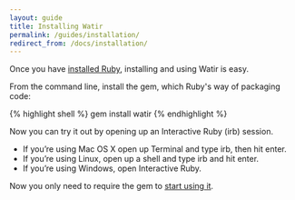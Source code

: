 ```yaml
---
layout: guide
title: Installing Watir
permalink: /guides/installation/
redirect_from: /docs/installation/
---
```


Once you have [installed Ruby](../ruby), installing and using Watir is easy.

From the command line, install the gem, which Ruby's way of packaging code:

{% highlight shell %}
gem install watir
{% endhighlight %}

Now you can try it out by opening up an Interactive Ruby (irb) session.

* If you’re using Mac OS X open up Terminal and type irb, then hit enter.
* If you’re using Linux, open up a shell and type irb and hit enter.
* If you’re using Windows, open Interactive Ruby.

Now you only need to require the gem to [start using it](../session).
